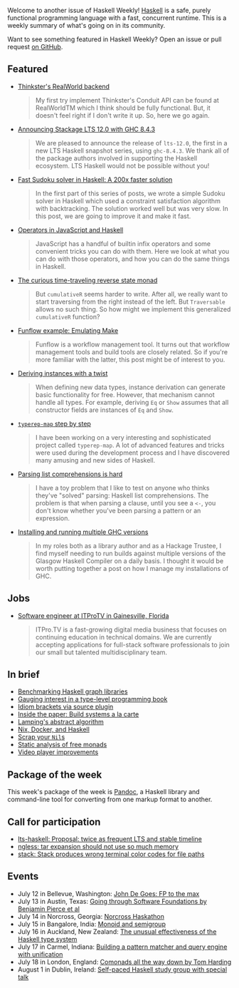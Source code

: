 Welcome to another issue of Haskell Weekly!
[Haskell](https://www.haskell.org) is a safe, purely functional programming language with a fast, concurrent runtime.
This is a weekly summary of what's going on in its community.

Want to see something featured in Haskell Weekly?
Open an issue or pull request [on GitHub](https://github.com/haskellweekly/haskellweekly.github.io).

## Featured

-   [Thinkster's RealWorld backend](https://siskam.link/2018-07-02-thinkster-s-realworld---backend.html)

    > My first try implement Thinkster's Conduit API can be found at RealWorldTM which I think should be fully functional. But, it doesn't feel right if I don't write it up. So, here we go again.

-   [Announcing Stackage LTS 12.0 with GHC 8.4.3](https://www.stackage.org/blog/2018/07/announce-lts-12)

    > We are pleased to announce the release of `lts-12.0`, the first in a new LTS Haskell snapshot series, using `ghc-8.4.3`. We thank all of the package authors involved in supporting the Haskell ecosystem. LTS Haskell would not be possible without you!

-   [Fast Sudoku solver in Haskell: A 200x faster solution](https://abhinavsarkar.net/posts/fast-sudoku-solver-in-haskell-2/)

    > In the first part of this series of posts, we wrote a simple Sudoku solver in Haskell which used a constraint satisfaction algorithm with backtracking. The solution worked well but was very slow. In this post, we are going to improve it and make it fast.

-   [Operators in JavaScript and Haskell](https://typeclasses.com/javascript/operators)

    > JavaScript has a handful of builtin infix operators and some convenient tricks you can do with them. Here we look at what you can do with those operators, and how you can do the same things in Haskell.

-   [The curious time-traveling reverse state monad](https://tech-blog.capital-match.com/posts/5-the-reverse-state-monad.html)

    > But `cumulativeR` seems harder to write. After all, we really want to start traversing from the right instead of the left. But `Traversable` allows no such thing. So how might we implement this generalized `cumulativeR` function?

-   [Funflow example: Emulating Make](https://www.tweag.io/posts/2018-07-10-funflow-make.html)

    > Funflow is a workflow management tool. It turns out that workflow management tools and build tools are closely related. So if you're more familiar with the latter, this post might be of interest to you.

-   [Deriving instances with a twist](https://blog.poisson.chat/posts/2018-07-08-deriving-twist.html)

    > When defining new data types, instance derivation can generate basic functionality for free. However, that mechanism cannot handle all types. For example, deriving `Eq` or `Show` assumes that all constructor fields are instances of `Eq` and `Show`.

-   [`typerep-map` step by step](https://kowainik.github.io/posts/2018-07-11-typerep-map-step-by-step.html)

    > I have been working on a very interesting and sophisticated project called `typerep-map`. A lot of advanced features and tricks were used during the development process and I have discovered many amusing and new sides of Haskell.

-   [Parsing list comprehensions is hard](http://www.rntz.net/post/2018-07-10-parsing-list-comprehensions.html)

    > I have a toy problem that I like to test on anyone who thinks they've "solved" parsing: Haskell list comprehensions. The problem is that when parsing a clause, until you see a `<-`, you don't know whether you've been parsing a pattern or an expression.

-   [Installing and running multiple GHC versions](https://qfpl.io/posts/multiple-ghcs/)

    > In my roles both as a library author and as a Hackage Trustee, I find myself needing to run builds against multiple versions of the Glasgow Haskell Compiler on a daily basis. I thought it would be worth putting together a post on how I manage my installations of GHC.

## Jobs

-   [Software engineer at ITProTV in Gainesville, Florida](mailto:taylorf@itpro.tv)

    > ITPro.TV is a fast-growing digital media business that focuses on continuing education in technical domains. We are currently accepting applications for full-stack software professionals to join our small but talented multidisciplinary team.

## In brief

-   [Benchmarking Haskell graph libraries](https://blog.nyarlathotep.one/2018/07/benchmarking-haskell-graph-libraries/)
-   [Gauging interest in a type-level programming book](https://np.reddit.com/r/haskell/comments/8x0gen/gauging_interest_in_a_typelevel_programming_book/)
-   [Idiom brackets via source plugin](http://oleg.fi/gists/posts/2018-07-06-idiom-brackets-via-source-pluging.html)
-   [Inside the paper: Build systems a la carte](https://neilmitchell.blogspot.com/2018/07/inside-paper-build-systems-la-carte.html)
-   [Lamping's abstract algorithm](https://github.com/MaiaVictor/absal-ex/tree/275d6a9567ce55aaf07396bd93edbff7f6ac6fb9)
-   [Nix, Docker, and Haskell](https://cs-syd.eu/posts/2018-07-14-nix-docker-haskell)
-   [Scrap your `Nil`s](https://github.com/morphismtech/squeal/blob/390d6e9135fe18e4fdfab766cdf67be8625b324d/scrap-your-nils.md)
-   [Static analysis of free monads](http://reasonablypolymorphic.com/blog/prospecting-free-monads/)
-   [Video player improvements](https://typeclasses.com/news/2018-07-video-player-improvements)

## Package of the week

This week's package of the week is [Pandoc](https://hackage.haskell.org/package/pandoc-2.2.1),
a Haskell library and command-line tool for converting from one markup format to another.

## Call for participation

-   [lts-haskell: Proposal: twice as frequent LTS and stable timeline](https://github.com/commercialhaskell/lts-haskell/issues/143)
-   [ngless: tar expansion should not use so much memory](https://github.com/ngless-toolkit/ngless/issues/77)
-   [stack: Stack produces wrong terminal color codes for file paths](https://github.com/commercialhaskell/stack/issues/4139)

## Events

-   July 12 in Bellevue, Washington: [John De Goes: FP to the max](https://www.meetup.com/fun-c-group/events/251564565/)
-   July 13 in Austin, Texas: [Going through Software Foundations by Benjamin Pierce et al](https://www.meetup.com/Austin-Types-Theorems-and-Programming-Languages/events/252485072/)
-   July 14 in Norcross, Georgia: [Norcross Haskathon](https://www.meetup.com/Atlanta-Functional-Programming-Meetup/events/252467636/)
-   July 15 in Bangalore, India: [Monoid and semigroup](https://www.meetup.com/Bangalore-Functional-Programmers-Meetup/events/252365783/)
-   July 16 in Auckland, New Zealand: [The unusual effectiveness of the Haskell type system](https://www.meetup.com/Functional-Programming-Auckland/events/252103853/)
-   July 17 in Carmel, Indiana: [Building a pattern matcher and query engine with unification](https://www.meetup.com/Indy-FP/events/252506502/)
-   July 18 in London, England: [Comonads all the way down by Tom Harding](https://www.meetup.com/Papers-We-Love-London/events/252626633/)
-   August 1 in Dublin, Ireland: [Self-paced Haskell study group with special talk](https://www.meetup.com/haskell-dublin-meetup/events/252468400/)
